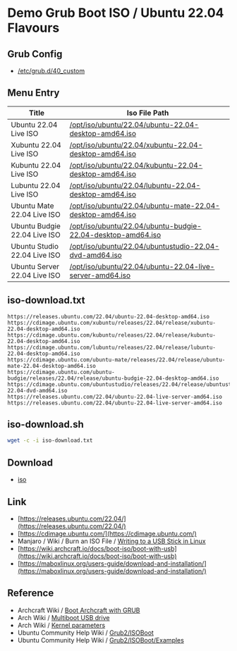

# Demo Grub Boot ISO / Ubuntu 22.04 Flavours


## Grub Config

* [/etc/grub.d/40_custom](40_custom)


## Menu Entry

| Title | Iso File Path |
| --- | --- |
| Ubuntu 22.04 Live ISO | [/opt/iso/ubuntu/22.04/ubuntu-22.04-desktop-amd64.iso](https://releases.ubuntu.com/22.04/ubuntu-22.04-desktop-amd64.iso) |
| Xubuntu 22.04 Live ISO | [/opt/iso/ubuntu/22.04/xubuntu-22.04-desktop-amd64.iso](https://cdimage.ubuntu.com/xubuntu/releases/22.04/release/xubuntu-22.04-desktop-amd64.iso) |
| Kubuntu 22.04 Live ISO | [/opt/iso/ubuntu/22.04/kubuntu-22.04-desktop-amd64.iso](https://cdimage.ubuntu.com/kubuntu/releases/22.04/release/kubuntu-22.04-desktop-amd64.iso) |
| Lubuntu 22.04 Live ISO | [/opt/iso/ubuntu/22.04/lubuntu-22.04-desktop-amd64.iso](https://cdimage.ubuntu.com/lubuntu/releases/22.04/release/lubuntu-22.04-desktop-amd64.iso) |
| Ubuntu Mate 22.04 Live ISO | [/opt/iso/ubuntu/22.04/ubuntu-mate-22.04-desktop-amd64.iso](https://cdimage.ubuntu.com/ubuntu-mate/releases/22.04/release/ubuntu-mate-22.04-desktop-amd64.iso) |
| Ubuntu Budgie 22.04 Live ISO | [/opt/iso/ubuntu/22.04/ubuntu-budgie-22.04-desktop-amd64.iso](https://cdimage.ubuntu.com/ubuntu-budgie/releases/22.04/release/ubuntu-budgie-22.04-desktop-amd64.iso) |
| Ubuntu Studio 22.04 Live ISO | [/opt/iso/ubuntu/22.04/ubuntustudio-22.04-dvd-amd64.iso](https://cdimage.ubuntu.com/ubuntustudio/releases/22.04/release/ubuntustudio-22.04-dvd-amd64.iso) |
| Ubuntu Server 22.04 Live ISO | [/opt/iso/ubuntu/22.04/ubuntu-22.04-live-server-amd64.iso](https://releases.ubuntu.com/22.04/ubuntu-22.04-live-server-amd64.iso) |


## iso-download.txt

```
https://releases.ubuntu.com/22.04/ubuntu-22.04-desktop-amd64.iso
https://cdimage.ubuntu.com/xubuntu/releases/22.04/release/xubuntu-22.04-desktop-amd64.iso
https://cdimage.ubuntu.com/kubuntu/releases/22.04/release/kubuntu-22.04-desktop-amd64.iso
https://cdimage.ubuntu.com/lubuntu/releases/22.04/release/lubuntu-22.04-desktop-amd64.iso
https://cdimage.ubuntu.com/ubuntu-mate/releases/22.04/release/ubuntu-mate-22.04-desktop-amd64.iso
https://cdimage.ubuntu.com/ubuntu-budgie/releases/22.04/release/ubuntu-budgie-22.04-desktop-amd64.iso
https://cdimage.ubuntu.com/ubuntustudio/releases/22.04/release/ubuntustudio-22.04-dvd-amd64.iso
https://releases.ubuntu.com/22.04/ubuntu-22.04-live-server-amd64.iso
https://releases.ubuntu.com/22.04/ubuntu-22.04-live-server-amd64.iso
```

## iso-download.sh


``` sh
wget -c -i iso-download.txt
```


## Download

* [iso](iso)


## Link

* [https://releases.ubuntu.com/22.04/](https://releases.ubuntu.com/22.04/)
* [https://cdimage.ubuntu.com/](https://cdimage.ubuntu.com/)
* Manjaro / Wiki / Burn an ISO File / [Writing to a USB Stick in Linux](https://wiki.manjaro.org/index.php/Burn_an_ISO_File#Writing_to_a_USB_Stick_in_Linux)
* [https://wiki.archcraft.io/docs/boot-iso/boot-with-usb](https://wiki.archcraft.io/docs/boot-iso/boot-with-usb)
* [https://maboxlinux.org/users-guide/download-and-installation/](https://maboxlinux.org/users-guide/download-and-installation/)


## Reference

* Archcraft Wiki / [Boot Archcraft with GRUB](https://wiki.archcraft.io/docs/boot-iso/boot-with-grub)
* Arch Wiki / [Multiboot USB drive](https://wiki.archlinux.org/title/Multiboot_USB_drive#Configuring_GRUB)
* Arch Wiki / [Kernel parameters](https://wiki.archlinux.org/title/Kernel_parameters#GRUB)
* Ubuntu Community Help Wiki / [Grub2/ISOBoot](https://help.ubuntu.com/community/Grub2/ISOBoot)
* Ubuntu Community Help Wiki / [Grub2/ISOBoot/Examples](https://help.ubuntu.com/community/Grub2/ISOBoot/Examples)
